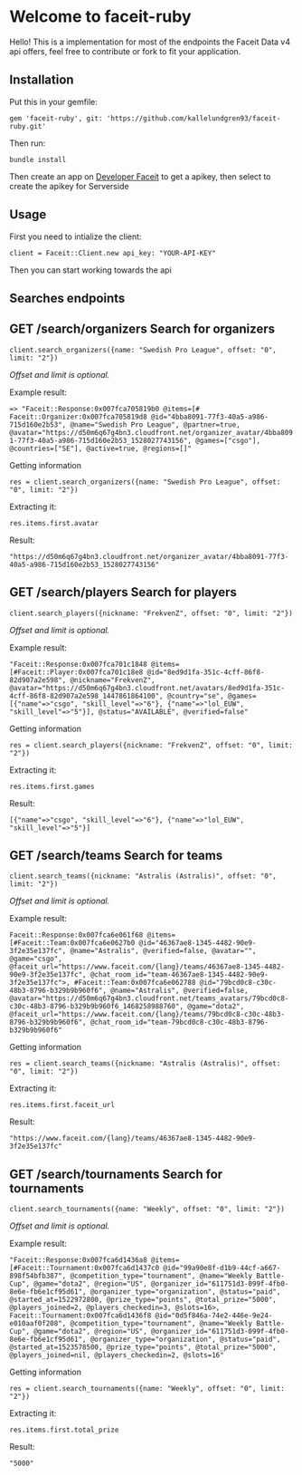<h1>Welcome to faceit-ruby</h1>
Hello!
This is a implementation for most of the endpoints the Faceit Data v4 api offers, feel free to contribute or fork to fit your application.

<h2>Installation</h2>

<p>Put this in your gemfile:</p>
<p><code>gem 'faceit-ruby', git: 'https://github.com/kallelundgren93/faceit-ruby.git'</code></p>

<p>Then run: </p>
<p><code>bundle install</code></p>

<p>Then create an app on <a href="https://developers.faceit.com/">Developer Faceit</a> to get a apikey, then select to create the apikey for Serverside</p>

<h2>Usage</h2>
<p>First you need to intialize the client:</p>
<p><code>client = Faceit::Client.new api_key: "YOUR-API-KEY"</code></p>

<p>Then you can start working towards the api</p>

<h2>Searches endpoints</h2>

<b><h2>GET /search/organizers Search for organizers</h2></b>

<p><code>client.search_organizers({name: "Swedish Pro League", offset: "0", limit: "2"})</code></p>
<i>Offset and limit is optional.</i>

<p>Example result:</p>
<p><code>=> "Faceit::Response:0x007fca705819b0 @items=[# Faceit::Organizer:0x007fca705819d8 @id="4bba8091-77f3-40a5-a986-715d160e2b53", @name="Swedish Pro League", @partner=true, @avatar="https://d50m6q67g4bn3.cloudfront.net/organizer_avatar/4bba8091-77f3-40a5-a986-715d160e2b53_1528027743156", @games=["csgo"], @countries=["SE"], @active=true, @regions=[]"</code></p>

<p>Getting information</p>
<p><code>res = client.search_organizers({name: "Swedish Pro League", offset: "0", limit: "2"})</code>
  
<p>Extracting it:</p>
<code>res.items.first.avatar</code>

<p>Result:</p>
<code>"https://d50m6q67g4bn3.cloudfront.net/organizer_avatar/4bba8091-77f3-40a5-a986-715d160e2b53_1528027743156"</code>
  

<b><h2>GET /search/players Search for players</h2></b>

<p><code>client.search_players({nickname: "FrekvenZ", offset: "0", limit: "2"})</code></p>
<i>Offset and limit is optional.</i>

<p>Example result:</p>
<p><code>"Faceit::Response:0x007fca701c1848 @items=[#Faceit::Player:0x007fca701c18e8 @id="8ed9d1fa-351c-4cff-86f8-82d907a2e598", @nickname="FrekvenZ", @avatar="https://d50m6q67g4bn3.cloudfront.net/avatars/8ed9d1fa-351c-4cff-86f8-82d907a2e598_1447861864100", @country="se", @games=[{"name"=>"csgo", "skill_level"=>"6"}, {"name"=>"lol_EUW", "skill_level"=>"5"}], @status="AVAILABLE", @verified=false"</code></p>

<p>Getting information</p>
<p><code>res = client.search_players({nickname: "FrekvenZ", offset: "0", limit: "2"})</code>
  
<p>Extracting it:</p>
<p><code>res.items.first.games</code></p>

<p> Result: </p>
<p><code>[{"name"=>"csgo", "skill_level"=>"6"}, {"name"=>"lol_EUW", "skill_level"=>"5"}]</code></p>

<b><h2>GET /search/teams Search for teams</h2></b>
<p><code>client.search_teams({nickname: "Astralis (Astralis)", offset: "0", limit: "2"})</code></p>
<i>Offset and limit is optional.</i>

<p>Example result:</p>
<p><code>Faceit::Response:0x007fca6e061f68 @items=[#Faceit::Team:0x007fca6e0627b0 @id="46367ae8-1345-4482-90e9-3f2e35e137fc", @name="Astralis", @verified=false, @avatar="", @game="csgo", @faceit_url="https://www.faceit.com/{lang}/teams/46367ae8-1345-4482-90e9-3f2e35e137fc", @chat_room_id="team-46367ae8-1345-4482-90e9-3f2e35e137fc">, #Faceit::Team:0x007fca6e062788 @id="79bcd0c8-c30c-48b3-8796-b329b9b960f6", @name="Astralis", @verified=false, @avatar="https://d50m6q67g4bn3.cloudfront.net/teams_avatars/79bcd0c8-c30c-48b3-8796-b329b9b960f6_1468258988760", @game="dota2", @faceit_url="https://www.faceit.com/{lang}/teams/79bcd0c8-c30c-48b3-8796-b329b9b960f6", @chat_room_id="team-79bcd0c8-c30c-48b3-8796-b329b9b960f6"</code></p>

<p>Getting information</p>
<p><code>res = client.search_teams({nickname: "Astralis (Astralis)", offset: "0", limit: "2"})</code></p>

<p>Extracting it:</p>
<p><code>res.items.first.faceit_url</code></p>

<p> Result: </p>
<p><code>"https://www.faceit.com/{lang}/teams/46367ae8-1345-4482-90e9-3f2e35e137fc"</code></p>

<b><h2>GET /search/tournaments Search for tournaments</h2></b>
<p><code>client.search_tournaments({name: "Weekly", offset: "0", limit: "2"})</code></p>
<i>Offset and limit is optional.</i>

<p>Example result:</p>
<p><code>"Faceit::Response:0x007fca6d1436a8 @items=[#Faceit::Tournament:0x007fca6d1437c0 @id="99a90e8f-d1b9-44cf-a667-898f54bfb387", @competition_type="tournament", @name="Weekly Battle-Cup", @game="dota2", @region="US", @organizer_id="611751d3-099f-4fb0-8e6e-fb6e1cf95d61", @organizer_type="organization", @status="paid", @started_at=1522972800, @prize_type="points", @total_prize="5000", @players_joined=2, @players_checkedin=3, @slots=16>, Faceit::Tournament:0x007fca6d1436f8 @id="0d5f846a-74e2-446e-9e24-e010aaf0f208", @competition_type="tournament", @name="Weekly Battle-Cup", @game="dota2", @region="US", @organizer_id="611751d3-099f-4fb0-8e6e-fb6e1cf95d61", @organizer_type="organization", @status="paid", @started_at=1523578500, @prize_type="points", @total_prize="5000", @players_joined=nil, @players_checkedin=2, @slots=16"</code></p>

<p>Getting information</p>
<p><code>res = client.search_tournaments({name: "Weekly", offset: "0", limit: "2"})</code></p>

<p>Extracting it:</p>
<p><code>res.items.first.total_prize</code></p>

<p> Result: </p>
<p><code>"5000"</code></p>
  

